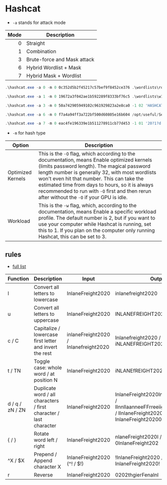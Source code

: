 

# Hashcat

 - `-a` stands for attack mode  

| Mode | Description                 |
|-----:|-----------------------------|
| 0    | Straight                    |
| 1    | Combination                 |
| 3    | Brute-force and Mask attack |
| 6    | Hybrid Wordlist + Mask      |
| 7    | Hybrid Mask + Wordlist      |

```powershell
.\hashcat.exe -a 0 -m 0 0c352d5b2f45217c57bef9f8452ce376 .\wordlists\rockyou.txt

.\hashcat.exe -a 1 -m 0 19672a3f042ae1b592289f8333bf76c5 .\wordlists\w1.txt .\wordlists\w2.txt

.\hashcat.exe -a 3 -m 0 50a742905949102c961929823a2e8ca0 -1 02 'HASHCAT?l?l?l?l?l20?1?d'

.\hashcat.exe -a 6 -m 0 f7a4a94ff3a722bf500d60805e16b604 /opt/useful/SecLists/Passwords/Leaked-Databases/rockyou.txt '?d?s'

.\hashcat.exe -a 7 -m 0 eac4fe196339e1b511278911cb77d453 -1 01 '20?1?d' /opt/useful/SecLists/Passwords/Leaked-Databases/rockyou.txt
```



- `-m` for hash type

| Option             | Description                                                                                                                                                     |
|-------------------|-----------------------------------------------------------------------------------------------------------------------------------------------------------------|
| Optimized Kernels | This is the `-O` flag, which according to the documentation, means Enable optimized kernels (limits password length). The magical password length number is generally 32, with most wordlists won't even hit that number. This can take the estimated time from days to hours, so it is always recommended to run with `-O` first and then rerun after without the `-O` if your GPU is idle. |
| Workload          | This is the `-w` flag, which, according to the documentation, means Enable a specific workload profile. The default number is 2, but if you want to use your computer while Hashcat is running, set this to 1. If you plan on the computer only running Hashcat, this can be set to 3.                         |


## rules 

- [full list](https://hashcat.net/wiki/doku.php?id=rule_based_attack#implemented_compatible_functions)


| Function | Description                                             | Input                | Output                                |
|----------|---------------------------------------------------------|----------------------|---------------------------------------|
| l        | Convert all letters to lowercase                       | InlaneFreight2020    | inlanefreight2020                    |
| u        | Convert all letters to uppercase                       | InlaneFreight2020    | INLANEFREIGHT2020                    |
| c / C    | Capitalize / lowercase first letter and invert the rest| inlaneFreight2020 / Inlanefreight2020 | Inlanefreight2020 / iNLANEFREIGHT2020 |
| t / TN   | Toggle case: whole word / at position N                | InlaneFreight2020    | iNLANEfREIGHT2020                    |
| d / q / zN / ZN | Duplicate word / all characters / first character / last character | InlaneFreight2020 | InlaneFreight2020InlaneFreight2020 / IInnllaanneeFFrreeiigghhtt22002200 / IInlaneFreight2020 / InlaneFreight20200 |
| { / }    | Rotate word left / right                               | InlaneFreight2020    | nlaneFreight2020I / 0InlaneFreight202 |
| ^X / $X  | Prepend / Append character X                           | InlaneFreight2020 (^! / $!) | !InlaneFreight2020 / InlaneFreight2020! |
| r        | Reverse                                                 | InlaneFreight2020    | 0202thgierFenalnI                    |
